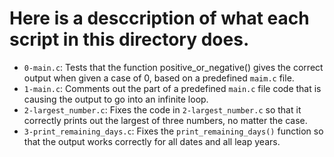 # Here is a desccription of what each script in this directory does.

- `0-main.c`: Tests that the function positive_or_negative() gives the correct output when given a case of 0, based on a predefined `maim.c` file.
- `1-main.c`: Comments out the part of a predefined `main.c` file code that is causing the output to go into an infinite loop.
- `2-largest_number.c`: Fixes the code in `2-largest_number.c` so that it correctly  prints out the largest of three numbers, no matter the case.
- `3-print_remaining_days.c`: Fixes the `print_remaining_days()` function so that the output works correctly for all dates and all leap years.
